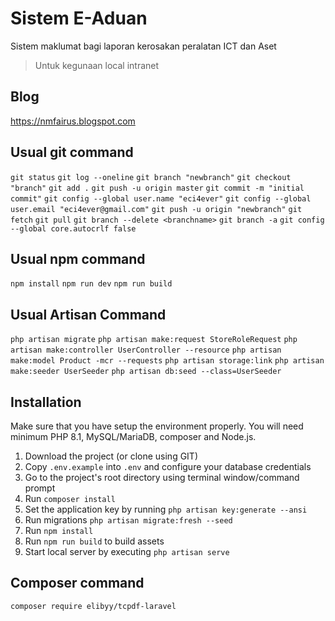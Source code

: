 # Sistem E-Aduan
Sistem maklumat bagi laporan kerosakan peralatan ICT dan Aset 

> Untuk kegunaan local intranet

## Blog
https://nmfairus.blogspot.com

## Usual git command

`git status`
`git log --oneline`
`git branch "newbranch"`
`git checkout "branch"`
`git add .`
`git push -u origin master`
`git commit -m "initial commit"`
`git config --global user.name "eci4ever"`
`git config --global user.email "eci4ever@gmail.com"`
`git push -u origin "newbranch"`
`git fetch`
`git pull`
`git branch --delete <branchname>`
`git branch -a`
`git config --global core.autocrlf false`

## Usual npm command
`npm install`
`npm run dev`
`npm run build`

## Usual Artisan Command
`php artisan migrate`
`php artisan make:request StoreRoleRequest`
`php artisan make:controller UserController --resource`
`php artisan make:model Product -mcr --requests`
`php artisan storage:link`
`php artisan make:seeder UserSeeder`
`php artisan db:seed --class=UserSeeder`

## Installation 
Make sure that you have setup the environment properly. You will need minimum PHP 8.1, MySQL/MariaDB, composer and Node.js.

1. Download the project (or clone using GIT)
2. Copy `.env.example` into `.env` and configure your database credentials
3. Go to the project's root directory using terminal window/command prompt
4. Run `composer install`
5. Set the application key by running `php artisan key:generate --ansi`
6. Run migrations `php artisan migrate:fresh --seed`
7. Run `npm install`
8. Run `npm run build` to build assets
9. Start local server by executing `php artisan serve`

## Composer command
`composer require elibyy/tcpdf-laravel`
